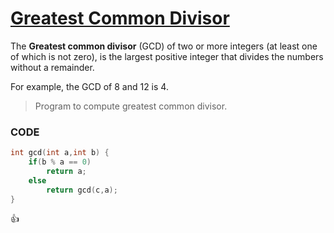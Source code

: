 [Greatest Common Divisor](http://shivajivarma.com/code-base/c/2015/01/03/greatest-common-divisor/)
===============

The __Greatest common divisor__ (GCD) of two or more integers (at least one of which is not zero), is the largest positive integer that divides the numbers without a remainder.</p>

For example, the GCD of 8 and 12 is 4.

> Program to compute greatest common divisor.

### CODE
```c
int gcd(int a,int b) {
    if(b % a == 0)
        return a;
    else
        return gcd(c,a);
}
```

:+1: